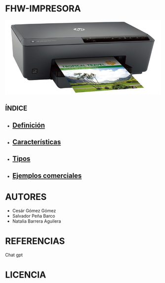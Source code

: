 # FHW-IMPRESORA
![imagen](/img/impresora.jpg)
## ÍNDICE
* ## [Definición](Definicion_impresoras.md) 
* ## [Características](Caracteristicas_impresora.md)
* ## [Tipos](Tipos_impresora.md)
* ## [Ejemplos comerciales](Ejemplos_impresora.md)

# AUTORES
* Cesár Gómez Gómez
* Salvador Peña Barco
* Natalia Barrera Aguilera

# REFERENCIAS
Chat gpt 

# LICENCIA






